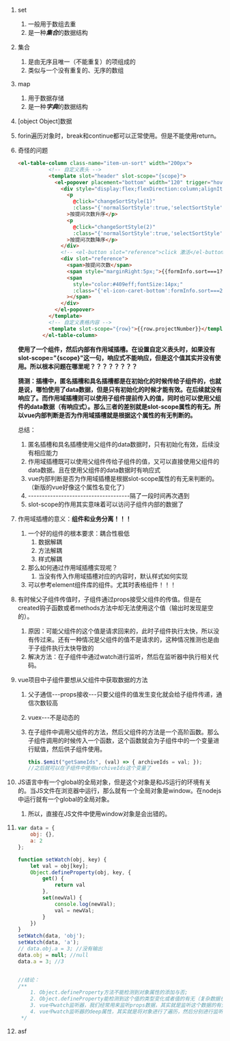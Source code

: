 1. set
   1. 一般用于数组去重
   2. 是一种***集合***的数据结构
   
2. 集合
   1. 是由无序且唯一（不能重复）的项组成的
   2. 类似与一个没有重复的、无序的数组
   
3. map
   1. 用于数据存储
   2. 是一种***字典***的数据结构
   
4. [object Object]数据

5. forin遍历对象时，break和continue都可以正常使用。但是不能使用return。

6. 奇怪的问题

   ```html
   <el-table-column class-name="item-un-sort" width="200px">
             <!-- 自定义表头 -->
             <template slot="header" slot-scope="{scope}">
               <el-popover placement="bottom" width="120" trigger="hover">
                 <div style="display:flex;flexDirection:column;alignItems:center;">
                   <p
                     @click="changeSortStyle(1)"
                     :class="{'normalSortStyle':true,'selectSortStyle':formInfo.sort===1}"
                   >按提问次数升序</p>
                   <p
                     @click="changeSortStyle(2)"
                     :class="{'normalSortStyle':true,'selectSortStyle':formInfo.sort===2}"
                   >按提问次数降序</p>
                 </div>
                 <!-- <el-button slot="reference">click 激活</el-button> -->
                 <div slot="reference">
                   <span>按提问次数</span>
                   <span style="marginRight:5px;">{{formInfo.sort===1?'升序':'降序'}}</span>
                   <span
                     style="color:#409eff;fontSize:14px;"
                     :class="{'el-icon-caret-bottom':formInfo.sort===2,'el-icon-caret-top':formInfo.sort===1}"
                   ></span>
                 </div>
               </el-popover>
             </template>
             <!-- 自定义表格内容 -->
             <template slot-scope="{row}">{{row.projectNumber}}</template>
           </el-table-column>
   ```

   **使用了一个组件，然后内部有作用域插槽。在设置自定义表头时，如果没有slot-scope="{scope}"这一句，响应式不能响应，但是这个值其实并没有使用。所以根本问题在哪里呢？？？？？？？？**   

   **猜测：插槽中，匿名插槽和具名插槽都是在初始化的时候传给子组件的，也就是说，哪怕使用了data数据，但是只有初始化的时候才能有效。在后续就没有响应了。而作用域插槽则可以使用子组件提前传入的值，同时也可以使用父组件的data数据（有响应式）。那么三者的差别就是slot-scope属性的有无。所以vue内部判断是否为作用域插槽就是根据这个属性的有无判断的。**  

   总结：

   1. 匿名插槽和具名插槽使用父组件的data数据时，只有初始化有效，后续没有相应能力
   2. 作用域插槽既可以使用父组件传给子组件的值，又可以直接使用父组件的data数据。且在使用父组件的data数据时有响应式
   3. vue内部判断是否为作用域插槽是根据slot-scope属性的有无来判断的。（新版的vue好像这个属性名变化了）
   4. -------------------------------------隔了一段时间再次遇到
   5. slot-scope的作用其实意味着可以访问子组件内部的数据了

7. 作用域插槽的意义：**组件和业务分离！！！** 

   1. 一个好的组件的根本要求：耦合性极低
      1. 数据解耦
      2. 方法解耦
      3. 样式解耦
   2. 那么如何通过作用域插槽实现呢？
      1. 当没有传入作用域插槽对应的内容时，默认样式如何实现  
   3. 可以参考element组件库的组件。尤其时表格组件！！！

8. 有时候父子组件传值时，子组件通过props接受父组件的传值。但是在created钩子函数或者methods方法中却无法使用这个值（输出时发现是空的）。

   1. 原因：可能父组件的这个值是请求回来的，此时子组件执行太快，所以没有传过来。还有一种情况是父组件的值不是请求的，这种情况推测也是由于子组件执行太快导致的
   2. 解决方法：在子组件中通过watch进行监听，然后在监听器中执行相关代码。

9. vue项目中子组件要想从父组件中获取数据的方法

   1. 父子通信---props接收---只要父组件的值发生变化就会给子组件传递，通信次数较高

   2. vuex---不是动态的

   3. 在子组件中调用父组件的方法，然后父组件的方法是一个高阶函数。那么子组件调用的时候传入一个函数，这个函数就会为子组件中的一个变量进行赋值，然后供子组件使用。

      ```javascript
      this.$emit("getSameIds", (val) => { archiveIds = val; });
      //之后就可以在子组件中使用archiveIds这个变量了
      ```

10. JS语言中有一个global的全局对象，但是这个对象是和JS运行的环境有关的。当JS文件在浏览器中运行，那么就有一个全局对象是window。在nodejs中运行就有一个global的全局对象。

    1. 所以，直接在JS文件中使用window对象是会出错的。

11. ```javascript
    var data = {
        obj: {},
        a: 2
    };
    
    function setWatch(obj, key) {
        let val = obj[key];
        Object.defineProperty(obj, key, {
            get() {
                return val
            },
            set(newVal) {
                console.log(newVal);
                val = newVal;
            }
        })
    }
    setWatch(data, 'obj');
    setWatch(data, 'a');
    // data.obj.a = 3; //没有输出
    data.obj = null; //null
    data.a = 3; //3
    
    
    //结论：
    /**
        1. Object.defineProperty方法不能检测到对象属性的添加与否;
        2. Object.defineProperty能检测到这个值的类型变化或者值的有无（复杂数据也是）
        3. vue中watch监听器，我们经常用来监听props数据，其实就是监听这个数据的有无，而不是监听数据本身的变化
        4. vue中watch监听器的deep属性，其实就是将对象进行了遍历，然后分别进行监听器的注册。所以使用deep属性，性能消耗很大。
     */
    ```

12. asf